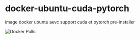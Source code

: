# docker-ubuntu-cuda-pytorch
image docker ubuntu aevc support cuda et pytorch pre-installer

![Docker Pulls](https://img.shields.io/github/v/release/<OWNER>/<REPO>?label=GHCR)
